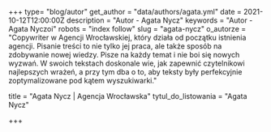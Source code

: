 +++
type= "blog/autor"
get_author = "data/authors/agata.yml"
date = 2021-10-12T12:00:00Z
description = "Autor - Agata Nycz"
keywords = "Autor - Agata Nyczoi"
robots = "index follow"
slug = "agata-nycz"
o_autorze = "Copywriter w Agencji Wrocławskiej, który działa od początku istnienia agencji. Pisanie treści to nie tylko jej praca, ale także sposób na zdobywanie nowej wiedzy. Pisze na każdy temat i nie boi się nowych wyzwań. W swoich tekstach doskonale wie, jak zapewnić czytelnikowi najlepszych wrażeń, a przy tym dba o to, aby teksty były perfekcyjnie zoptymalizowane pod kątem wyszukiwarki."

title = "Agata Nycz  | Agencja Wrocławska"
tytul_do_listowania = "Agata Nycz"

+++